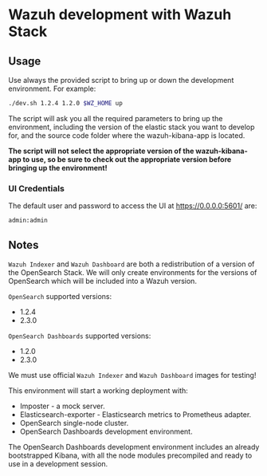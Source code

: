 # Wazuh development with Wazuh Stack

## Usage

Use always the provided script to bring up or down the development
environment. For example:

```bash
./dev.sh 1.2.4 1.2.0 $WZ_HOME up
```

The script will ask you all the required parameters to bring up the
environment, including the version of the elastic stack you want to
develop for, and the source code folder where the wazuh-kibana-app is
located.

**The script will not select the appropriate version of the
wazuh-kibana-app to use, so be sure to check out the appropriate version
before bringing up the environment!**

###  UI Credentials

The default user and password to access the UI at https://0.0.0.0:5601/ are:

```
admin:admin
```

## Notes

`Wazuh Indexer` and `Wazuh Dashboard` are both a redistribution of a
version of the OpenSearch Stack. We will only create environments for
the versions of OpenSearch which will be included into a Wazuh
version.

`OpenSearch` supported versions:
- 1.2.4
- 2.3.0

`OpenSearch Dashboards` supported versions:
- 1.2.0
- 2.3.0

We must use official `Wazuh Indexer` and `Wazuh Dashboard` images for
testing!

This environment will start a working deployment with:
  - Imposter - a mock server.
  - Elasticsearch-exporter - Elasticsearch metrics to Prometheus adapter.
  - OpenSearch single-node cluster.
  - OpenSearch Dashboards development environment.

The OpenSearch Dashboards development environment includes an already
bootstrapped Kibana, with all the node modules precompiled and ready to
use in a development session.
